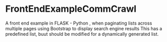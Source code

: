# FrontEndExampleCommCrawl
A front end example in FLASK - Python , when paginating lists across multiple pages using Bootstrap to display search engine results
This has a predefined list, buut should be modified for a dynamically generated list. 
